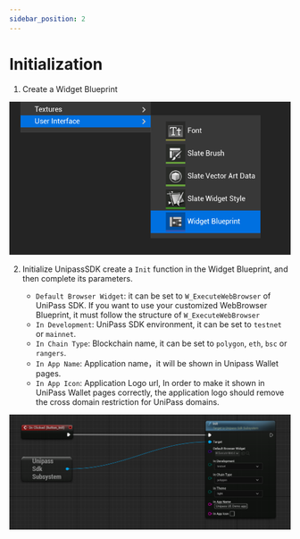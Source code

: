 ```yaml
---
sidebar_position: 2
---
```


# Initialization

1. Create a Widget Blueprint

![build a Widget Blueprint](./img/unreal-build-widget.png)

2. Initialize UnipassSDK
    create a `Init` function in the Widget Blueprint, and then complete its parameters.

   - `Default Browser Widget`: it can be set to `W_ExecuteWebBrowser` of UniPass SDK. If you want to use your customized WebBrowser Blueprint, it must follow the structure of `W_ExecuteWebBrowser`
   - `In Development`: UniPass SDK environment, it can be set to `testnet` or `mainnet`.
   - `In Chain Type`: Blockchain name, it can be set to `polygon`, `eth`, `bsc` or `rangers`.
   - `In App Name`: Application name，it will be shown in Unipass Wallet pages.
   - `In App Icon`: Application Logo url, In order to make it shown in UniPass Wallet pages correctly, the application logo should remove the cross domain restriction for UniPass domains.

![initialize UniPass SDK](./img/unreal-initialize-unipass.png)
